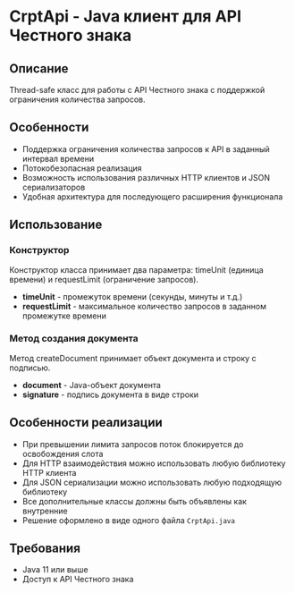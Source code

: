 # CrptApi - Java клиент для API Честного знака

## Описание

Thread-safe класс для работы с API Честного знака с поддержкой ограничения количества запросов.

## Особенности

- Поддержка ограничения количества запросов к API в заданный интервал времени
- Потокобезопасная реализация
- Возможность использования различных HTTP клиентов и JSON сериализаторов
- Удобная архитектура для последующего расширения функционала

## Использование

### Конструктор

Конструктор класса принимает два параметра: timeUnit (единица времени) и requestLimit (ограничение запросов).

- **timeUnit** - промежуток времени (секунды, минуты и т.д.)
- **requestLimit** - максимальное количество запросов в заданном промежутке времени

### Метод создания документа

Метод createDocument принимает объект документа и строку с подписью.

- **document** - Java-объект документа
- **signature** - подпись документа в виде строки

## Особенности реализации

- При превышении лимита запросов поток блокируется до освобождения слота
- Для HTTP взаимодействия можно использовать любую библиотеку HTTP клиента
- Для JSON сериализации можно использовать любую подходящую библиотеку
- Все дополнительные классы должны быть объявлены как внутренние
- Решение оформлено в виде одного файла `CrptApi.java`

## Требования

- Java 11 или выше
- Доступ к API Честного знака
